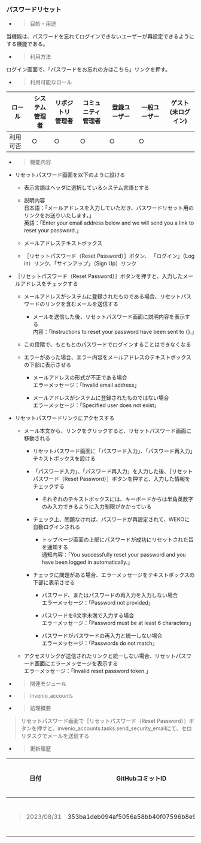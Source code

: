 
### パスワードリセット

  - > 目的・用途

当機能は、パスワードを忘れてログインできないユーザーが再設定できるようにする機能である。

  - > 利用方法

ログイン画面で、「パスワードをお忘れの方はこちら」リンクを押す。

  - > 利用可能なロール

<table>
<thead>
<tr class="header">
<th>ロール</th>
<th>システム<br />
管理者</th>
<th>リポジトリ<br />
管理者</th>
<th>コミュニティ<br />
管理者</th>
<th>登録ユーザー</th>
<th>一般ユーザー</th>
<th>ゲスト<br />
(未ログイン)</th>
</tr>
</thead>
<tbody>
<tr class="odd">
<td>利用可否</td>
<td>○</td>
<td>○</td>
<td>○</td>
<td>○</td>
<td>○</td>
<td></td>
</tr>
</tbody>
</table>

  - > 機能内容

<!-- end list -->

  - リセットパスワード画面を以下のように設ける
    
      - 表示言語はヘッダに選択しているシステム言語とする
    
      - 説明内容  
        日本語：「メールアドレスを入力していただき、パスワードリセット用のリンクをお送りいたします。」  
        英語：「Enter your email address below and we will send you a link to reset your password.」
    
      - メールアドレステキストボックス
    
      - ［リセットパスワード（Reset Password）］ボタン、 「ログイン」（Log in）リンク、「サインアップ」（Sign Up）リンク

  - ［リセットパスワード（Reset Password）］ボタンを押すと、入力したメールアドレスをチェックする
    
      - メールアドレスがシステムに登録されたものである場合、リセットパスワードのリンクを含むメールを送信する
        
          - メールを送信した後、リセットパスワード画面に説明内容を表示する  
            内容：「Instructions to reset your password have been sent to {}.」
    
      - この段階で、もともとのパスワードでログインすることはできなくなる
    
      - エラーがあった場合、エラー内容をメールアドレスのテキストボックスの下部に表示させる
        
          - メールアドレスの形式が不正である場合  
            エラーメッセージ：「Invalid email address」
        
          - メールアドレスがシステムに登録されたものではない場合  
            エラーメッセージ：「Specified user does not exist」

  - リセットパスワードリンクにアクセスする
    
      - メール本文から、リンクをクリックすると、リセットパスワード画面に移動される
        
          - リセットパスワード画面に「パスワード入力」、「パスワード再入力」テキストボックスを設ける
        
          - 「パスワード入力」、「パスワード再入力」を入力した後、［リセットパスワード（Reset Password）］ボタンを押すと、入力した情報をチェックする
            
              - それぞれのテキストボックスには、キーボードからは半角英数字のみ入力できるように入力制限がかかっている
        
          - チェック上、問題なければ、パスワードが再設定されて、WEKOに自動ログインされる
            
              - トップページ画面の上部にパスワードが成功にリセットされた旨を通知する  
                通知内容：「You successfully reset your password and you have been logged in automatically.」
        
          - チェックに問題がある場合、エラーメッセージをテキストボックスの下部に表示させる
            
              - パスワード、またはパスワードの再入力を入力しない場合  
                エラーメッセージ：「Password not provided」
            
              - パスワードを6文字未満で入力する場合  
                エラーメッセージ：「Password must be at least 6 characters」
            
              - パスワードがパスワードの再入力と統一しない場合  
                エラーメッセージ：「Passwords do not match」
    
      - アクセスリンクが送信されたリンクと統一しない場合、リセットパスワード画面にエラーメッセージを表示する  
        エラーメッセージ：「Invalid reset password token.」

<!-- end list -->

  - > 関連モジュール

<!-- end list -->

  - > invenio\_accounts

<!-- end list -->

  - > 処理概要

> リセットパスワード画面で［リセットパスワード（Reset Password）］ボタンを押すと、invenio\_accounts.tasks.send\_security\_emailにて、セロリタスクでメールを送信する

  - > 更新履歴

<table>
<thead>
<tr class="header">
<th>日付</th>
<th>GitHubコミットID</th>
<th>更新内容</th>
</tr>
</thead>
<tbody>
<tr class="odd">
<td><blockquote>
<p>2023/08/31</p>
</blockquote></td>
<td>353ba1deb094af5056a58bb40f07596b8e95a562</td>
<td>初版作成</td>
</tr>
</tbody>
</table>